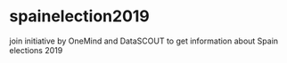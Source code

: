 # spainelection2019
join initiative by OneMind and DataSCOUT to get information about Spain elections 2019
